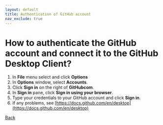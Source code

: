 ```yaml
---
layout: default
title: Authentication of GitHub account
nav_exclude: true
---
```


# How to authenticate the GitHub account and connect it to the GitHub Desktop Client?

1. In **File** menu select and click **Options**
2. In **Options** window, select **Accounts**.
3. Click **Sign in** on the right of **GitHubcom**.
4. In **Sign in** pane, click **Sign in using your browser**.
5. Type your credentials to your GitHub account and click **Sign in**.
6. If any problems, see [https://docs.github.com/en/desktop](https://docs.github.com/en/desktop)

[Back](./git_github_and_github_desktop.md)